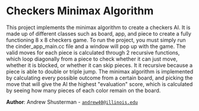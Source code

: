 # Checkers Minimax Algorithm

This project implements the minimax algorithm to create a checkers AI. It is made up of 
different classes such as board, app, and piece to create a fully functioning 8 x 8 checkers game.
To run the project, you must simply run the cinder_app_main.cc file and a window will pop up with 
the game. The valid moves for each piece is calculated through 2 recursive functions, which loop
diagonally from a piece to check whether it can just move, whether it is blocked, or whether it can
skip pieces. It it recursive because a piece is able to double or triple jump. The minimax algorithm is 
implemented by calculating every possible outcome from a certain board, and picking the move
that will give the AI the highest "evaluation" score, which is calculated by seeing how many pieces
of each color remain on the board.

**Author**: Andrew Shusterman - [`andrew40@illinois.edu`](mailto:andrew40@illinois.edu)
